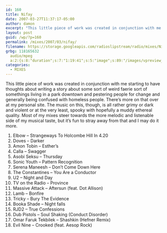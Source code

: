 ```yaml
---
id: 160
title: Nifay
date: 2007-03-27T11:37:17-05:00
author: damon
excerpt: "This little piece of work was created in conjunction with me starting to have thoughts about writing a story about some sort of weird faerie sort of somethings living in a park downtown and pestering people for change and generally being confused with homeless people. There's more on that over at my personal site. The music on this, though, is all rather grimy or dark and violent or at the very least, spooky with hopefully a muddy ethereal quality. Most of my mixes steer towards the more melodic and listenable side of my musical taste, but it's fun to stray away from that and I may do it more."
layout: post
guid: /wp/?p=160
permalink: /mixes/2007/03/nifay/
filename: https://storage.googleapis.com/radioslipstream/radio/mixes/Nifay.mp3
grbg: 118165632
  audio/mpeg
  a:2:{s:8:"duration";s:7:"1:19:41";s:5:"image";s:89:"/images/vpreview_center.png";}
categories:
  - MIXES
---
```


This little piece of work was created in conjunction with me starting to have thoughts about writing a story about some sort of weird faerie sort of somethings living in a park downtown and pestering people for change and generally being confused with homeless people. There’s more on that over at my personal site. The music on this, though, is all rather grimy or dark and violent or at the very least, spooky with hopefully a muddy ethereal quality. Most of my mixes steer towards the more melodic and listenable side of my musical taste, but it’s fun to stray away from that and I may do it more.

<ol style="margin-top: 0in" start="1" type="1">
  <li class="MsoNormal">
    <span lang="EN-US">Elbow – Strangeways To Holcombe Hill In 4.20</span>
  </li>
  <li class="MsoNormal">
    <span lang="EN-US">Doves – Darker</span>
  </li>
  <li class="MsoNormal">
    <span lang="EN-US">Amon Tobin – Esther’s</span>
  </li>
  <li class="MsoNormal">
    <span lang="EN-US">Calla – Swagger</span>
  </li>
  <li class="MsoNormal">
    <span lang="EN-US">Asobi Seksu – Thursday</span>
  </li>
  <li class="MsoNormal">
    <span lang="EN-US">Sonic Youth – Pattern Recognition</span>
  </li>
  <li class="MsoNormal">
    <span lang="EN-US">Serena Maneesh – Don’t Come Down Here</span>
  </li>
  <li class="MsoNormal">
    <span lang="EN-US">The Constantines – You Are a Conductor</span>
  </li>
  <li class="MsoNormal">
    <span lang="EN-US">U2 – Night and Day</span>
  </li>
  <li class="MsoNormal">
    <span lang="EN-US">TV on the Radio – Province</span>
  </li>
  <li class="MsoNormal">
    <span lang="EN-US">Massive Attack – Aftersun (feat. Dot Allison)</span>
  </li>
  <li class="MsoNormal">
    <span lang="EN-US">Lamb – Bonfire</span>
  </li>
  <li class="MsoNormal">
    <span lang="EN-US">Tricky – Bury The Evidence</span>
  </li>
  <li class="MsoNormal">
    <span lang="EN-US">Booka Shade – Night falls</span>
  </li>
  <li class="MsoNormal">
    <span lang="EN-US">RJD2 – True Confessions</span>
  </li>
  <li class="MsoNormal">
    <span lang="EN-US">Dub Pistols – Soul Shaking (Conduct Disorder)</span>
  </li>
  <li class="MsoNormal">
    <span lang="EN-US">Omar Faruk Tekbilek – Shashkin (Hefner Remix)</span>
  </li>
  <li class="MsoNormal">
    <span lang="EN-US">Evil Nine – Crooked (feat. Aesop Rock)</span>
  </li>
</ol>
